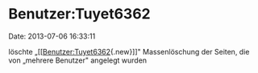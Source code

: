 Benutzer:Tuyet6362
==================

Date: 2013-07-06 16:33:11

löschte
„\[\[[Benutzer:Tuyet6362](http://www.yacy-websuche.de/wiki/index.php?title=Benutzer:Tuyet6362&action=edit&redlink=1 "Benutzer:Tuyet6362 (Seite nicht vorhanden)"){.new}\]\]"
Massenlöschung der Seiten, die von „mehrere Benutzer" angelegt wurden
